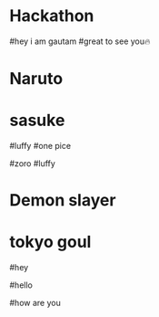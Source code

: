 # Hackathon

#hey i am gautam
#great to see you🔥


# Naruto 
# sasuke


#luffy
#one pice

#zoro
#luffy


# Demon slayer
# tokyo goul

#hey


#hello


#how are you
